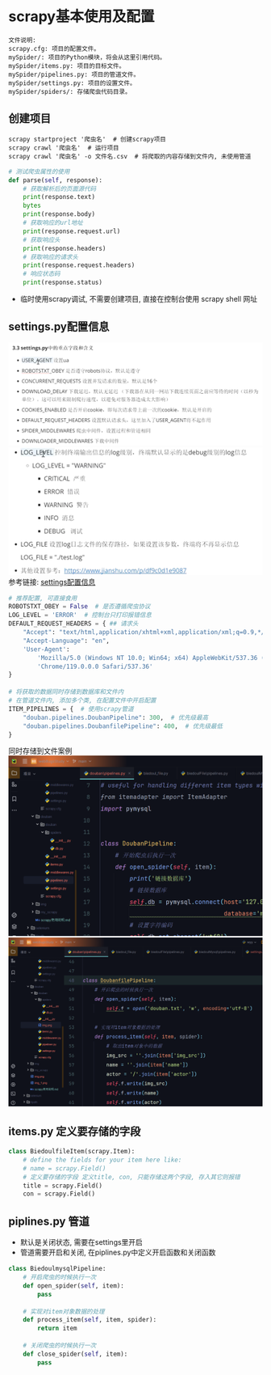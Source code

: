 # scrapy基本使用及配置

```
文件说明:
scrapy.cfg: 项目的配置文件。
mySpider/: 项目的Python模块，将会从这里引用代码。
mySpider/items.py: 项目的目标文件。
mySpider/pipelines.py: 项目的管道文件。
mySpider/settings.py: 项目的设置文件。
mySpider/spiders/: 存储爬虫代码目录。
```

## 创建项目
```
scrapy startproject '爬虫名'  # 创建scrapy项目
scrapy crawl '爬虫名'  # 运行项目
scrapy crawl '爬虫名' -o 文件名.csv  # 将爬取的内容存储到文件内, 未使用管道
```

```python
# 测试爬虫属性的使用
def parse(self, response):
    # 获取解析后的页面源代码
    print(response.text)
    bytes
    print(response.body)
    # 获取响应的url地址
    print(response.request.url)
    # 获取响应头
    print(response.headers)
    # 获取响应的请求头
    print(response.request.headers)
    # 响应状态码
    print(response.status)
```

+ 临时使用scrapy调试, 不需要创建项目, 直接在控制台使用
scrapy shell 网址

## settings.py配置信息
![img.png](img/settings_1.png)
![img.png](img/settings_2.png)
参考链接: [settings配置信息](https://www.jianshu.com/p/df9c0d1e9087)
```python
# 推荐配置, 可直接食用
ROBOTSTXT_OBEY = False  # 是否遵循爬虫协议
LOG_LEVEL = 'ERROR'  # 控制台只打印报错信息
DEFAULT_REQUEST_HEADERS = { ## 请求头
	"Accept": "text/html,application/xhtml+xml,application/xml;q=0.9,*/*;q=0.8",
	"Accept-Language": "en",
	'User-Agent':
		'Mozilla/5.0 (Windows NT 10.0; Win64; x64) AppleWebKit/537.36 (KHTML, like Gecko) '
		'Chrome/119.0.0.0 Safari/537.36'
}

# 将获取的数据同时存储到数据库和文件内
# 在管道文件内, 添加多个类, 在配置文件中开启配置
ITEM_PIPELINES = {  # 使用scrapy管道
	"douban.pipelines.DoubanPipeline": 300,  # 优先级最高
	"douban.pipelines.DoubanfilePipeline": 400,  # 优先级最低
}
```
同时存储到文件案例
![img_1.png](img/douban_mysql.png)
![img_2.png](img/douban_file.png)

## items.py 定义要存储的字段

```python
class BiedoulfileItem(scrapy.Item):
    # define the fields for your item here like:
    # name = scrapy.Field()
    # 定义要存储的字段 定义title, con, 只能存储这两个字段, 存入其它则报错
    title = scrapy.Field()
    con = scrapy.Field()
```

## piplines.py 管道
+ 默认是关闭状态, 需要在settings里开启
+ 管道需要开启和关闭, 在piplines.py中定义开启函数和关闭函数
```python
class BiedoulmysqlPipeline:
	# 开启爬虫的时候执行一次
	def open_spider(self, item):
		pass

	# 实现对item对象数据的处理
	def process_item(self, item, spider):
		return item

	# 关闭爬虫的时候执行一次
	def close_spider(self, item):
		pass
```


